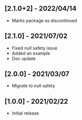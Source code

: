 ## [2.1.0+2] - 2022/04/14

* Marks package as discontinued

## [2.1.0] - 2021/07/02

* Fixed null safety issue
* Added an example
* Doc update

## [2.0.0] - 2021/03/07

* Migrate to null safety

## [1.0.0] - 2021/02/22

* Initial release
